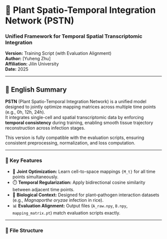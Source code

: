 # 🌱 Plant Spatio-Temporal Integration Network (PSTN)
### Unified Framework for Temporal Spatial Transcriptomic Integration  
**Version:** Training Script (with Evaluation Alignment)  
**Author:** [Yuheng Zhu]  
**Affiliation:** Jilin University  
**Date:** 2025  

---

## 🧠 English Summary

**PSTN** (Plant Spatio-Temporal Integration Network) is a unified model designed to jointly optimize mapping matrices across multiple time points (e.g., 0h, 12h, 24h).  
It integrates single-cell and spatial transcriptomic data by enforcing **temporal consistency** during training, enabling smooth tissue trajectory reconstruction across infection stages.

This version is fully compatible with the evaluation scripts, ensuring consistent preprocessing, normalization, and loss computation.

---

### 🚀 Key Features
- 🔗 **Joint Optimization:** Learn cell-to-space mappings `{M_t}` for all time points simultaneously.  
- ⏱️ **Temporal Regularization:** Apply bidirectional cosine similarity between adjacent time points.  
- 🧬 **Biological Context:** Designed for plant–pathogen interaction datasets (e.g., *Magnaporthe oryzae* infection in rice).  
- 📊 **Evaluation Alignment:** Output files (`A_raw.npy`, `B.npy`, `mapping_matrix.pt`) match evaluation scripts exactly.  

---

### 📂 File Structure
